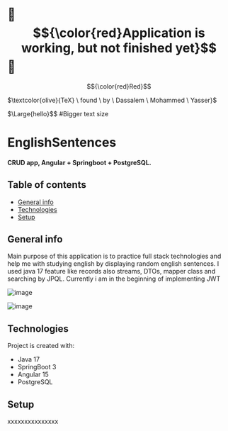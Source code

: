 # 🔴 $${\color{red}Application   is   working,   but   not   finished yet}$$  🔴

$${\color{red}Red}$$

$\textcolor{olive}{TeX} \ found \ by \ Dassalem \ Mohammed \ Yasser}$


$\Large{hello}$$   #Bigger text size

# EnglishSentences

#### CRUD app, Angular + Springboot + PostgreSQL.

## Table of contents
* [General info](#general-info)
* [Technologies](#technologies)
* [Setup](#setup)

## General info
Main purpose of this application is to practice full stack technologies and help me with studying english by displaying random english sentences. I used java 17 feature like records also streams, DTOs, mapper class and searching by JPQL. Currently i am in the beginning of implementing JWT

![image](https://user-images.githubusercontent.com/80157748/224550411-4b913aa0-01ea-431c-85d7-f008cbfe166d.png)


![image](https://user-images.githubusercontent.com/80157748/224550276-01830499-ae93-459b-a792-5b7d94e3ebac.png)


## Technologies
Project is created with:
* Java 17
* SpringBoot 3
* Angular 15
* PostgreSQL
	
	
	
## Setup
xxxxxxxxxxxxxxx
